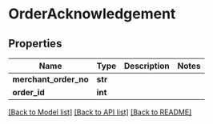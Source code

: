 # OrderAcknowledgement

## Properties
Name | Type | Description | Notes
------------ | ------------- | ------------- | -------------
**merchant_order_no** | **str** |  | 
**order_id** | **int** |  | 

[[Back to Model list]](../README.md#documentation-for-models) [[Back to API list]](../README.md#documentation-for-api-endpoints) [[Back to README]](../README.md)


